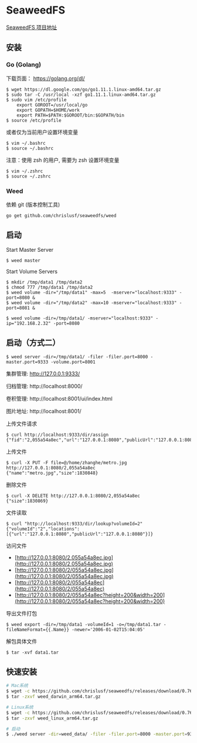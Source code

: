 # SeaweedFS

[SeaweedFS 项目地址](https://github.com/chrislusf/seaweedfs)


## 安装

### Go (Golang)

下载页面： https://golang.org/dl/

```
$ wget https://dl.google.com/go/go1.11.1.linux-amd64.tar.gz
$ sudo tar -C /usr/local -xzf go1.11.1.linux-amd64.tar.gz
$ sudo vim /etc/profile
    export GOROOT=/usr/local/go
    export GOPATH=$HOME/work
    export PATH=$PATH:$GOROOT/bin:$GOPATH/bin
$ source /etc/profile
```

或者仅为当前用户设置环境变量
```
$ vim ~/.bashrc
$ source ~/.bashrc
```

注意：使用 zsh 的用户, 需要为 zsh 设置环境变量
```
$ vim ~/.zshrc
$ source ~/.zshrc
```

### Weed

依赖 git (版本控制工具)

```
go get github.com/chrislusf/seaweedfs/weed
```


## 启动

Start Master Server
```
$ weed master
```

Start Volume Servers
```
$ mkdir /tmp/data1 /tmp/data2
$ chmod 777 /tmp/data1 /tmp/data2
$ weed volume -dir="/tmp/data1" -max=5  -mserver="localhost:9333" -port=8080 &
$ weed volume -dir="/tmp/data2" -max=10 -mserver="localhost:9333" -port=8081 &
```

```
$ weed volume -dir=/tmp/data1/ -mserver="localhost:9333" -ip="192.168.2.32" -port=8080
```


## 启动（方式二）
```
$ weed server -dir=/tmp/data1/ -filer -filer.port=8000 -master.port=9333 -volume.port=8001
```
集群管理: http://127.0.0.1:9333/

归档管理: http://localhost:8000/

卷积管理: http://localhost:8001/ui/index.html

图片地址: http://localhost:8001/


上传文件请求
```
$ curl http://localhost:9333/dir/assign
{"fid":"2,055a54a8ec","url":"127.0.0.1:8080","publicUrl":"127.0.0.1:8080","count":1}
```

上传文件
```
$ curl -X PUT -F file=@/home/zhanghe/metro.jpg http://127.0.0.1:8080/2,055a54a8ec
{"name":"metro.jpg","size":1830848}
```

删除文件
```
$ curl -X DELETE http://127.0.0.1:8080/2,055a54a8ec
{"size":1830869}
```

文件读取
```
$ curl "http://localhost:9333/dir/lookup?volumeId=2"
{"volumeId":"2","locations":[{"url":"127.0.0.1:8080","publicUrl":"127.0.0.1:8080"}]}
```

访问文件
- [http://127.0.0.1:8080/2,055a54a8ec.jpg](http://127.0.0.1:8080/2,055a54a8ec.jpg)
- [http://127.0.0.1:8080/2/055a54a8ec.jpg](http://127.0.0.1:8080/2/055a54a8ec.jpg)
- [http://127.0.0.1:8080/2/055a54a8ec](http://127.0.0.1:8080/2/055a54a8ec)
- [http://127.0.0.1:8080/2/055a54a8ec?height=200&width=200](http://127.0.0.1:8080/2/055a54a8ec?height=200&width=200)


导出文件打包
```
$ weed export -dir=/tmp/data1 -volumeId=1 -o=/tmp/data1.tar -fileNameFormat={{.Name}} -newer='2006-01-02T15:04:05'
```

解包具体文件
```
$ tar -xvf data1.tar
```

## 快速安装
```bash
# Mac系统
$ wget -c https://github.com/chrislusf/seaweedfs/releases/download/0.76/darwin_amd64.tar.gz -O weed_darwin_arm64.tar.gz
$ tar -zxvf weed_darwin_arm64.tar.gz

# Linux系统
$ wget -c https://github.com/chrislusf/seaweedfs/releases/download/0.76/linux_arm64.tar.gz -O weed_linux_arm64.tar.gz
$ tar -zxvf weed_linux_arm64.tar.gz

# 启动
$ ./weed server -dir=weed_data/ -filer -filer.port=8000 -master.port=9333 -volume.port=8001 -volume.max=32
```
